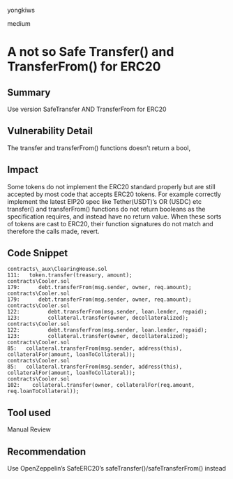 yongkiws

medium

# A not so Safe Transfer() and TransferFrom() for ERC20

## Summary
Use version SafeTransfer AND TransferFrom for ERC20

## Vulnerability Detail
The transfer and transferFrom() functions doesn’t return a bool,

## Impact
Some tokens do not implement the ERC20 standard properly but are still accepted by most code that accepts ERC20 tokens. For example correctly implement the latest EIP20 spec like Tether(USDT)‘s OR (USDC) etc transfer() and transferFrom() functions do not return booleans as the specification requires, and instead have no return value. When these sorts of tokens are cast to ERC20, their function signatures do not match and therefore the calls made, revert.

## Code Snippet
``` solidity
contracts\_aux\ClearingHouse.sol
111:   token.transfer(treasury, amount);
contracts\Cooler.sol
179:      debt.transferFrom(msg.sender, owner, req.amount);
contracts\Cooler.sol
179:      debt.transferFrom(msg.sender, owner, req.amount);
contracts\Cooler.sol
122:         debt.transferFrom(msg.sender, loan.lender, repaid);
123:         collateral.transfer(owner, decollateralized);
contracts\Cooler.sol
122:         debt.transferFrom(msg.sender, loan.lender, repaid);
123:         collateral.transfer(owner, decollateralized);
contracts\Cooler.sol
85:   collateral.transferFrom(msg.sender, address(this), collateralFor(amount, loanToCollateral));
contracts\Cooler.sol
85:   collateral.transferFrom(msg.sender, address(this), collateralFor(amount, loanToCollateral));
contracts\Cooler.sol
102:    collateral.transfer(owner, collateralFor(req.amount, req.loanToCollateral));
```
## Tool used

Manual Review

## Recommendation
Use OpenZeppelin’s SafeERC20’s safeTransfer()/safeTransferFrom() instead 